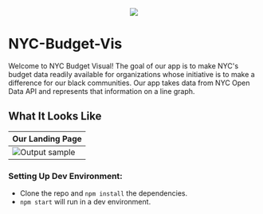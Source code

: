 <p align="center">
  <img src="./public/animation.json">
</p>

# NYC-Budget-Vis

Welcome to NYC Budget Visual! The goal of our app is to make NYC's budget data readily available for organizations whose initiative is to make a difference for our black communities. Our app takes data from NYC Open Data API and represents that information on a line graph.

## What It Looks Like

|     Our Landing Page                 
| ------------------------- |
| ![Output sample](public/home_page.gif)| 

### Setting Up Dev Environment:

- Clone the repo and `npm install` the dependencies.
- `npm start` will run in a dev environment.